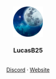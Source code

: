 <br />
<div align="center">
  <a href="https://https://github.com/LucasB25/web-panais">
    <img src="assets/images/my-avatar.png" alt="Logo" width="80" height="80">
  </a>

  <h3 align="center">LucasB25</h3>

  <p align="center">
    <br />
    <a href="https://discord.gg/ATYQ8GsDHR">Discord</a>
    ·
    <a href="https://lucasb25.tk">Website</a>
  </p>
</div>
